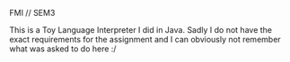 FMI // SEM3

This is a Toy Language Interpreter I did in Java. Sadly I do not have the exact requirements for the assignment and I can obviously not remember what was asked to do here :/
